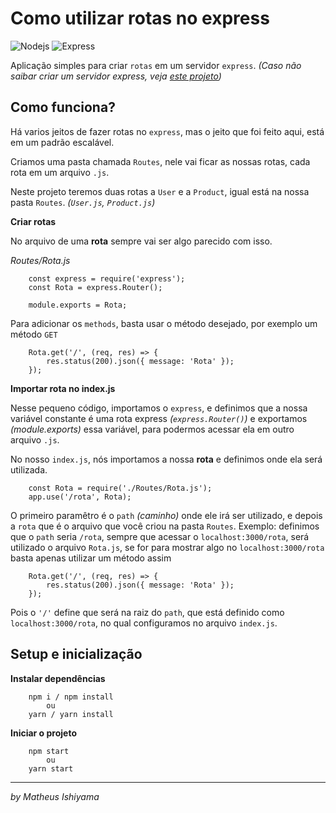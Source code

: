 # Como utilizar rotas no express

![Nodejs](https://img.shields.io/badge/-Nodejs-339933?style=flat-square&logo=Node.js&logoColor=white)
![Express](https://img.shields.io/badge/-Express-339933?style=flat-square&logo=Express&logoColor=white)

Aplicação simples para criar `rotas` em um servidor `express`.
_(Caso não saibar criar um servidor express, veja [este projeto](https://github.com/MatheusIshiyama/Estudo/tree/main/NodeJs/Express/Init))_

## Como funciona?

Há varios jeitos de fazer rotas no `express`, mas o jeito que foi feito aqui, está em um padrão escalável.

Criamos uma pasta chamada `Routes`, nele vai ficar as nossas rotas, cada rota em um arquivo `.js`.

Neste projeto teremos duas rotas a `User` e a `Product`, igual está na nossa pasta `Routes`. _(`User.js`, `Product.js`)_

**Criar rotas**

No arquivo de uma **rota** sempre vai ser algo parecido com isso.

_Routes/Rota.js_

```
    const express = require('express');
    const Rota = express.Router();

    module.exports = Rota;
```

Para adicionar os `methods`, basta usar o método desejado, por exemplo um método `GET`

```
    Rota.get('/', (req, res) => {
        res.status(200).json({ message: 'Rota' });
    });
```

**Importar rota no index.js**

Nesse pequeno código, importamos o `express`, e definimos que a nossa variável constante é uma rota express _(`express.Router()`)_ e exportamos _(module.exports)_ essa variável, para podermos acessar ela em outro arquivo `.js`.

No nosso `index.js`, nós importamos a nossa **rota** e definimos onde ela será utilizada.

```
    const Rota = require('./Routes/Rota.js');
    app.use('/rota', Rota);
```

O primeiro paramêtro é o `path` _(caminho)_ onde ele irá ser utilizado, e depois a `rota` que é o arquivo que você criou na pasta `Routes`. Exemplo: definimos que o `path` seria `/rota`, sempre que acessar o `localhost:3000/rota`, será utilizado o arquivo `Rota.js`, se for para mostrar algo no `localhost:3000/rota` basta apenas utilizar um método assim

```
    Rota.get('/', (req, res) => {
        res.status(200).json({ message: 'Rota' });
    });
```

Pois o `'/'` define que será na raiz do `path`, que está definido como `localhost:3000/rota`, no qual configuramos no arquivo `index.js`.

## Setup e inicialização

**Instalar dependências**

```
    npm i / npm install
        ou
    yarn / yarn install
```

**Iniciar o projeto**

```
    npm start
        ou
    yarn start
```

---

_by Matheus Ishiyama_
